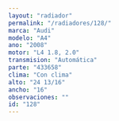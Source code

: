 ```yaml
---
layout: "radiador"
permalink: "/radiadores/128/"
marca: "Audi"
modelo: "A4"
ano: "2008"
motor: "L4 1.8, 2.0"
transmision: "Automática"
parte: "433658"
clima: "Con clima"
alto: "24 13/16"
ancho: "16"
observaciones: ""
id: "128"
---
```



